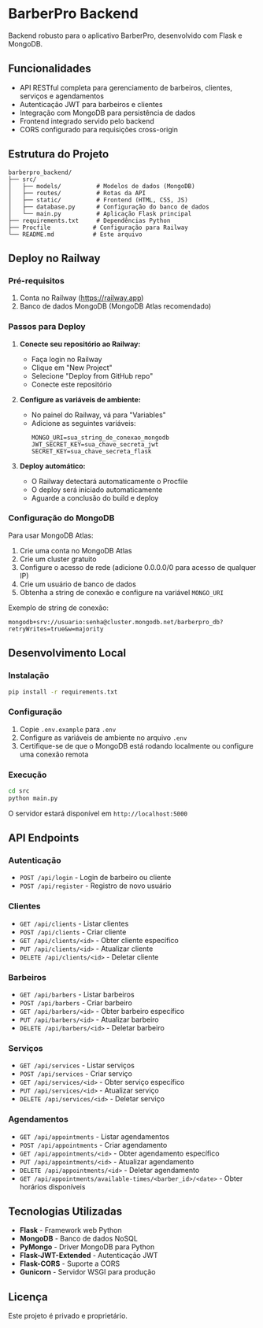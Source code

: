 # BarberPro Backend

Backend robusto para o aplicativo BarberPro, desenvolvido com Flask e MongoDB.

## Funcionalidades

- API RESTful completa para gerenciamento de barbeiros, clientes, serviços e agendamentos
- Autenticação JWT para barbeiros e clientes
- Integração com MongoDB para persistência de dados
- Frontend integrado servido pelo backend
- CORS configurado para requisições cross-origin

## Estrutura do Projeto

```
barberpro_backend/
├── src/
│   ├── models/          # Modelos de dados (MongoDB)
│   ├── routes/          # Rotas da API
│   ├── static/          # Frontend (HTML, CSS, JS)
│   ├── database.py      # Configuração do banco de dados
│   └── main.py          # Aplicação Flask principal
├── requirements.txt     # Dependências Python
├── Procfile            # Configuração para Railway
└── README.md           # Este arquivo
```

## Deploy no Railway

### Pré-requisitos

1. Conta no Railway (https://railway.app)
2. Banco de dados MongoDB (MongoDB Atlas recomendado)

### Passos para Deploy

1. **Conecte seu repositório ao Railway:**
   - Faça login no Railway
   - Clique em "New Project"
   - Selecione "Deploy from GitHub repo"
   - Conecte este repositório

2. **Configure as variáveis de ambiente:**
   - No painel do Railway, vá para "Variables"
   - Adicione as seguintes variáveis:
     ```
     MONGO_URI=sua_string_de_conexao_mongodb
     JWT_SECRET_KEY=sua_chave_secreta_jwt
     SECRET_KEY=sua_chave_secreta_flask
     ```

3. **Deploy automático:**
   - O Railway detectará automaticamente o Procfile
   - O deploy será iniciado automaticamente
   - Aguarde a conclusão do build e deploy

### Configuração do MongoDB

Para usar MongoDB Atlas:

1. Crie uma conta no MongoDB Atlas
2. Crie um cluster gratuito
3. Configure o acesso de rede (adicione 0.0.0.0/0 para acesso de qualquer IP)
4. Crie um usuário de banco de dados
5. Obtenha a string de conexão e configure na variável `MONGO_URI`

Exemplo de string de conexão:
```
mongodb+srv://usuario:senha@cluster.mongodb.net/barberpro_db?retryWrites=true&w=majority
```

## Desenvolvimento Local

### Instalação

```bash
pip install -r requirements.txt
```

### Configuração

1. Copie `.env.example` para `.env`
2. Configure as variáveis de ambiente no arquivo `.env`
3. Certifique-se de que o MongoDB está rodando localmente ou configure uma conexão remota

### Execução

```bash
cd src
python main.py
```

O servidor estará disponível em `http://localhost:5000`

## API Endpoints

### Autenticação
- `POST /api/login` - Login de barbeiro ou cliente
- `POST /api/register` - Registro de novo usuário

### Clientes
- `GET /api/clients` - Listar clientes
- `POST /api/clients` - Criar cliente
- `GET /api/clients/<id>` - Obter cliente específico
- `PUT /api/clients/<id>` - Atualizar cliente
- `DELETE /api/clients/<id>` - Deletar cliente

### Barbeiros
- `GET /api/barbers` - Listar barbeiros
- `POST /api/barbers` - Criar barbeiro
- `GET /api/barbers/<id>` - Obter barbeiro específico
- `PUT /api/barbers/<id>` - Atualizar barbeiro
- `DELETE /api/barbers/<id>` - Deletar barbeiro

### Serviços
- `GET /api/services` - Listar serviços
- `POST /api/services` - Criar serviço
- `GET /api/services/<id>` - Obter serviço específico
- `PUT /api/services/<id>` - Atualizar serviço
- `DELETE /api/services/<id>` - Deletar serviço

### Agendamentos
- `GET /api/appointments` - Listar agendamentos
- `POST /api/appointments` - Criar agendamento
- `GET /api/appointments/<id>` - Obter agendamento específico
- `PUT /api/appointments/<id>` - Atualizar agendamento
- `DELETE /api/appointments/<id>` - Deletar agendamento
- `GET /api/appointments/available-times/<barber_id>/<date>` - Obter horários disponíveis

## Tecnologias Utilizadas

- **Flask** - Framework web Python
- **MongoDB** - Banco de dados NoSQL
- **PyMongo** - Driver MongoDB para Python
- **Flask-JWT-Extended** - Autenticação JWT
- **Flask-CORS** - Suporte a CORS
- **Gunicorn** - Servidor WSGI para produção

## Licença

Este projeto é privado e proprietário.

